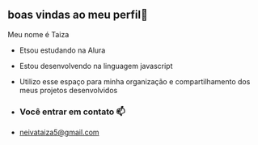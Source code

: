 ## boas vindas ao meu perfil💙

Meu nome é Taiza 
- Etsou estudando na Alura
- Estou desenvolvendo na linguagem javascript
- Utilizo esse espaço para minha organização e compartilhamento dos meus projetos desenvolvidos

-  ### Você entrar em contato 📫
-  neivataiza5@gmail.com

